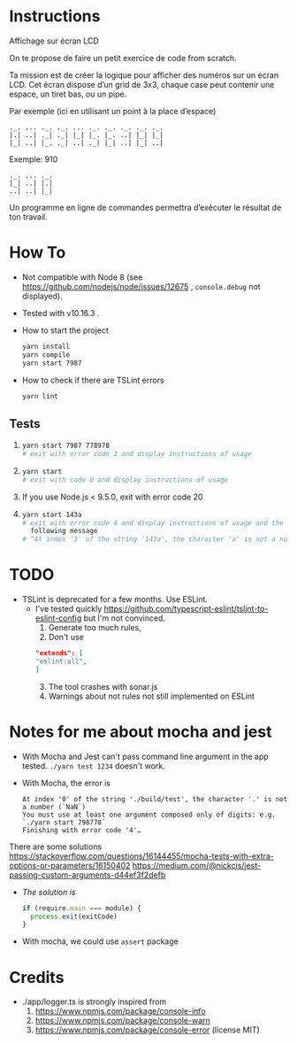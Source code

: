 
# Instructions

Affichage sur écran LCD

On te propose de faire un petit exercice de code from scratch.

Ta mission est de créer la logique pour afficher des numéros sur un écran LCD.
Cet écran dispose d’un grid de 3x3, chaque case peut contenir une espace, un
tiret bas, ou un pipe.

Par exemple (ici en utilisant un point à la place d’espace)

```
._. ... ._. ._. ... ._. ._. ._. ._. ._.
|.| ..| ._| ._| |_| |_. |_. ..| |_| |_|
|_| ..| |_. ._| ..| ._| |_| ..| |_| ..|
```

Exemple: 910
```
._. ... ._.
|_| ..| |.|
..| ..| |_|
```

Un programme en ligne de commandes permettra d’exécuter le résultat de ton travail.

# How To

* Not compatible with Node 8
    (see https://github.com/nodejs/node/issues/12675 , `console.debug` not displayed).

* Tested with v10.16.3 .

* How to start the project
    ```sh
    yarn install
    yarn compile
    yarn start 7987
    ```

* How to check if there are TSLint errors
    ```sh
    yarn lint
    ```

## Tests

1.
    ```sh
    yarn start 7987 778978
    # exit with error code 3 and display instructions of usage
    ```

2.
    ```sh
    yarn start
    # exit with code 0 and display instructions of usage
    ```

3. If you use Node.js < 9.5.0, exit with error code 20

4.
    ```sh
    yarn start 143a
    # exit with error code 4 and display instructions of usage and the
      following message
    # “At index '3' of the string '143a', the character 'a' is not a number (`NaN`)”
    ```

# TODO

* TSLint is deprecated for a few months. Use ESLint.
    * I've tested quickly https://github.com/typescript-eslint/tslint-to-eslint-config
        but I'm not convinced.
        1. Generate too much rules,
        2. Don't use
        ```json
        "extends": [
        "eslint:all",
        ]
        ```
        3. The tool crashes with sonar.js
        4. Warnings about not rules not still implemented on ESLint


# Notes for me about mocha and jest

* With Mocha and Jest can't pass command line argument in the app tested.
    `./yarn test 1234` doesn't work.

* With Mocha, the error is
    ```
    At index '0' of the string './build/test', the character '.' is not a number (`NaN`)
    You must use at least one argument composed only of digits: e.g. `./yarn start 798778`
    Finishing with error code '4'…
    ```

There are some solutions https://stackoverflow.com/questions/16144455/mocha-tests-with-extra-options-or-parameters/16150402
https://medium.com/@nickcis/jest-passing-custom-arguments-d44ef3f2defb

* *The solution is*

    ```javascript
    if (require.main === module) {
      process.exit(exitCode)
    }
    ```

* With mocha, we could use `assert` package

# Credits

* ./app/logger.ts is strongly inspired from
    1. https://www.npmjs.com/package/console-info
    2. https://www.npmjs.com/package/console-warn
    2. https://www.npmjs.com/package/console-error
    (license MIT)

<!-- vim: sw=2 ts=2 et:
-->
